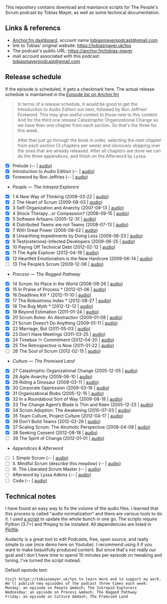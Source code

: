 
This repository contains download and maintance scripts for The People's Scrum podcast by Tobias Mayer, 
as well as some technical documentation.

## Links & referencs

 * [Anchor.fm dashboard](https://anchor.fm/dashboard), account name tobiasmayerpodcast@gmail.com
 * link to Tobias' original website: https://tobiasmayer.uk/tps
 * The podcast's public URL: https://anchor.fm/tobias-mayer
 * mail account associated with this podcast: tobiasmayerpodcast@gmail.com

## Release schedule

If the episode is scheduled, it gets a checkmark here.
The actual release schedule is maintained in the [Episode list on Anchor.fm](https://anchor.fm/dashboard/episodes)

> In terms of a release schedule, it would be good to get the Introduction to Audio Edition out next, followed by Ron Jeffries' Foreword. 
> This may give useful context to those new to this content. 
> And for the third one release Catastrophic Organizational Change 
> so we have then one chapter from each section. So that's the three for this week.
>
> After that just go through the book in order, 
> selecting the next chapter from each section (3 chapters per week) 
> and obviously skipping over the ones that are already released. 
> After all chapters are done we can do the three appendices, 
> and finish on the Afterword by Lyssa.

 * [x]  Prelude (-- | [audio](https://tobiasmayer.uk/works/the-peoples-scrum//tps_av/prelude.m4a))
 * [x]  Introduction to Audio Edition (-- | [audio](https://tobiasmayer.uk/works/the-peoples-scrum//tps_av/intro2.m4a))
 * [x]  Foreword by Ron Jeffries (-- | [audio](https://tobiasmayer.uk/works/the-peoples-scrum//tps_av/foreword.m4a))
 
 * *People &mdash; The Intrepid Explorers*
 * [x] 1 A New Way of Thinking (2008-03-22 | [audio](https://tobiasmayer.uk/works/the-peoples-scrum//tps_av/chapter01.m4a))
 * [x] 2 The Heart of Scrum (2009-08-03 | [audio](https://tobiasmayer.uk/works/the-peoples-scrum//tps_av/chapter02.m4a))
 * [x] 3 Self-Organization and Anarchy (2007-09-13 | [audio](https://tobiasmayer.uk/works/the-peoples-scrum//tps_av/chapter03.m4a))
 * [x] 4 Shock Therapy...or Compassion? (2008-09-15 | [audio](https://tobiasmayer.uk/works/the-peoples-scrum//tps_av/chapter04.m4a))
 * [x] 5 Software Artisans (2005-12-31 | [audio](https://tobiasmayer.uk/works/the-peoples-scrum//tps_av/chapter05.m4a))
 * [x] 6 Distributed Teams are not Teams (2008-07-13 | [audio](https://tobiasmayer.uk/works/the-peoples-scrum//tps_av/chapter06.m4a))
 * [x] 7 With Great Power (2006-08-02 | [audio](https://tobiasmayer.uk/works/the-peoples-scrum//tps_av/chapter07.m4a))
 * [x] 8 Unearthing Impediments by Doing Less (2009-06-23 | [audio](https://tobiasmayer.uk/works/the-peoples-scrum//tps_av/chapter08.m4a))
 * [x] 9 Test(osterone)-Infected Developers (2009-06-25 | [audio](https://tobiasmayer.uk/works/the-peoples-scrum//tps_av/chapter09.m4a))
 * [x] 10 Paying Off Technical Debt (2012-02-12 | [audio](https://tobiasmayer.uk/works/the-peoples-scrum//tps_av/chapter10.m4a))
 * [x] 11 The Agile Explorer (2012-04-19 | [audio](https://tobiasmayer.uk/works/the-peoples-scrum//tps_av/chapter11.m4a))
 * [x] 12 Heartfelt Emotionalism is the New Hardcore (2009-06-14 | [audio](https://tobiasmayer.uk/works/the-peoples-scrum//tps_av/chapter12.m4a))
 * [ ] 13 The People&#700;s Scrum (2009-12-06 | [audio](https://tobiasmayer.uk/works/the-peoples-scrum//tps_av/chapter13.m4a))

 * *Process &mdash; The Ragged Pathway*
 * [x] 14 Scrum: Its Place in the World (2008-09-26 | [audio](https://tobiasmayer.uk/works/the-peoples-scrum//tps_av/chapter14.m4a))
 * [x] 15 In Praise of Process * (2012-01-06 | [audio](https://tobiasmayer.uk/works/the-peoples-scrum//tps_av/chapter15.m4a))
 * [x] 16 Deadlines Kill * (2012-11-10 | [audio](https://tobiasmayer.uk/works/the-peoples-scrum//tps_av/chapter16.m4a))
 * [x] 17 The Robustness Index * (2012-08-27 | [audio](https://tobiasmayer.uk/works/the-peoples-scrum//tps_av/chapter17.m4a))
 * [x] 18 The Bug Myth * (2012-12-12 | [audio](https://tobiasmayer.uk/works/the-peoples-scrum//tps_av/chapter18.m4a))
 * [x] 19 Beyond Estimation (2011-01-24 | [audio](https://tobiasmayer.uk/works/the-peoples-scrum//tps_av/chapter19.m4a))
 * [x] 20 Scrum Roles: An Abstraction (2009-01-08 | [audio](https://tobiasmayer.uk/works/the-peoples-scrum//tps_av/chapter20.m4a))
 * [x] 21 Scrum Doesn&#700;t Do Anything (2009-01-11 | [audio](https://tobiasmayer.uk/works/the-peoples-scrum//tps_av/chapter21.m4a))
 * [x] 22 Marriage, But (2011-05-03 | [audio](https://tobiasmayer.uk/works/the-peoples-scrum//tps_av/chapter22.m4a))
 * [x] 23 Don&#700;t Have Meetings (2011-03-25 | [audio](https://tobiasmayer.uk/works/the-peoples-scrum//tps_av/chapter23.m4a))
 * [x] 24 Timebox != Commitment (2012-04-20 | [audio](https://tobiasmayer.uk/works/the-peoples-scrum//tps_av/chapter24.m4a))
 * [x] 25 The Retrospective is Now (2011-01-22 | [audio](https://tobiasmayer.uk/works/the-peoples-scrum//tps_av/chapter25.m4a))
 * [ ] 26 The Soul of Scrum (2012-02-15 | [audio](https://tobiasmayer.uk/works/the-peoples-scrum//tps_av/chapter26.m4a))
 
 * *Culture &mdash; The Promised Land*
 * [x] 27 Catastrophic Organizational Change (2005-12-05 | [audio](https://tobiasmayer.uk/works/the-peoples-scrum//tps_av/chapter27.m4a))
 * [x] 28 Agile Anarchy (2009-06-10 | [audio](https://tobiasmayer.uk/works/the-peoples-scrum//tps_av/chapter28.m4a))
 * [x] 29 Riding a Dinosaur (2009-03-11 | [audio](https://tobiasmayer.uk/works/the-peoples-scrum//tps_av/chapter29.m4a))
 * [x] 30 Corporate Oppression (2009-03-16 | [audio](https://tobiasmayer.uk/works/the-peoples-scrum//tps_av/chapter30.m4a))
 * [x] 31 Organizational Blobs (2005-12-15 | [audio](https://tobiasmayer.uk/works/the-peoples-scrum//tps_av/chapter31.m4a))
 * [x] 32 In a Roundabout Sort of Way (2009-08-18 | [audio](https://tobiasmayer.uk/works/the-peoples-scrum//tps_av/chapter32.m4a))
 * [x] 33 The Change Agent&#700;s Blade is Thin and Keen (2005-12-23 | [audio](https://tobiasmayer.uk/works/the-peoples-scrum//tps_av/chapter33.m4a))
 * [x] 34 Scrum Adoption: The Awakening (2010-07-03 | [audio](https://tobiasmayer.uk/works/the-peoples-scrum//tps_av/chapter34.m4a))
 * [x] 35 Team Culture, Project Culture (2012-04-17 | [audio](https://tobiasmayer.uk/works/the-peoples-scrum//tps_av/chapter35.m4a))
 * [x] 36 Don&#700;t Build Teams (2012-02-26 | [audio](https://tobiasmayer.uk/works/the-peoples-scrum//tps_av/chapter36.m4a))
 * [x] 37 Scaling Scrum: The Alcoholic Perspective (2008-04-09 | [audio](https://tobiasmayer.uk/works/the-peoples-scrum//tps_av/chapter37.m4a))
 * [x] 38 Seeking Consent (2012-08-18 | [audio](https://tobiasmayer.uk/works/the-peoples-scrum//tps_av/chapter38.m4a))
 * [ ] 39 The Spirit of Change (2012-01-01 | [audio](https://tobiasmayer.uk/works/the-peoples-scrum//tps_av/chapter39.m4a))
 
 * *Appendices & Afterword*
 * [ ]  I. Simple Scrum (-- | [audio](https://tobiasmayer.uk/works/the-peoples-scrum//tps_av/appendix1.m4a))
 * [ ]  II. Mindful Scrum (describe this meadow) (-- | [audio](https://tobiasmayer.uk/works/the-peoples-scrum//tps_av/appendix2.m4a))
 * [ ]  III. The Liberated Scrum Master (-- | [audio](https://tobiasmayer.uk/works/the-peoples-scrum//tps_av/appendix3.m4a))
 * [ ]  Afterword by Lyssa Adkins (-- | [audio](https://tobiasmayer.uk/works/the-peoples-scrum//tps_av/afterword.m4a))
 * [ ]  Coda (-- | [audio](https://tobiasmayer.uk/works/the-peoples-scrum//tps_av/coda.m4a))

## Technical notes

I have found an easy way to fix the volume of the audio files. I learned that this process is called "audio normalization" and there are various tools to do it. I used [a script](./normalize_audio_files.sh) to update the whole bunch in one go. The scripts require Python (3.7+) and ffmpeg to be installed. All dependencies are listed in [Pipfile](./Pipfile).

Audacity is a great tool to edit Podcasts, free, open source, and really simple to use (nice demo here on Youtube). I recommend using it if you want to make beautifully produced content. But since that's not really our goal and I don't have time to spend 10 minutes per episode on tweaking and tuning, I've turned the script instead.

Default epsiode text:

```
Visit https://tobiasmayer.uk/tps to learn more and to support my work.
We'll publish new episodes of the podcast three times each week:
Monday: an episode on People &mdash; The Intrepid Explorers
Wednesday: an episode on Process &mdash; The Ragged Pathway
Friday: an episode on Culture &mdash; The Promised Land
```
